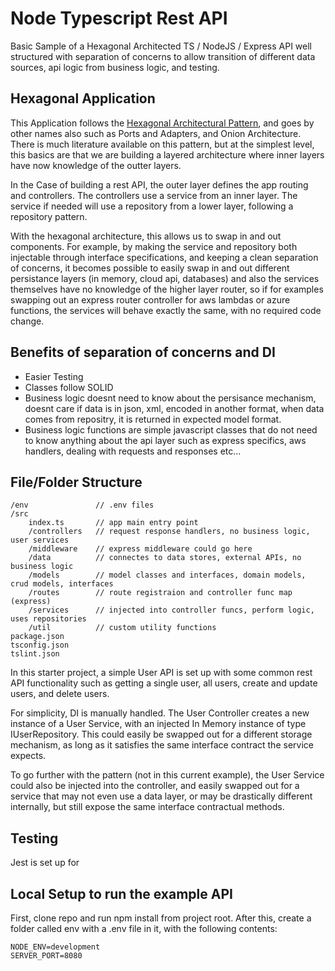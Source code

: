 # Node Typescript Rest API

Basic Sample of a Hexagonal Architected TS / NodeJS / Express API well structured with separation of concerns to allow transition of different data sources, api logic from business logic, and testing.

## Hexagonal Application
This Application follows the [Hexagonal Architectural Pattern](https://en.wikipedia.org/wiki/Hexagonal_architecture_(software)), and goes by other names also such as Ports and Adapters, and Onion Architecture.  There is much literature available on this pattern, but at the simplest level, this basics are that we are building a layered architecture where inner layers have now knowledge of the outter layers.

In the Case of building a rest API, the outer layer defines the app routing and controllers.  The controllers use a service from an inner layer.  The service if needed will use a repository from a lower layer, following a repository pattern.

With the hexagonal architecture, this allows us to swap in and out components.  For example, by making the service and repository both injectable through interface specifications, and keeping a clean separation of concerns, it becomes possible to easily swap in and out different persistance layers (in memory, cloud api, databases) and also the services themselves have no knowledge of the higher layer router, so if for examples swapping out an express router controller for aws lambdas or azure functions, the services will behave exactly the same, with no required code change.

## Benefits of separation of concerns and DI
- Easier Testing
- Classes follow SOLID
- Business logic doesnt need to know about the persisance mechanism, doesnt care if data is in json, xml, encoded in another format, when data comes from repositry, it is returned in expected model format.
- Business logic functions are simple javascript classes that do not need to know anything about the api layer such as express specifics, aws handlers, dealing with requests and responses etc...

## File/Folder Structure
```
/env               // .env files
/src
    index.ts       // app main entry point
    /controllers   // request response handlers, no business logic, user services
    /middleware    // express middleware could go here
    /data          // connectes to data stores, external APIs, no business logic
    /models        // model classes and interfaces, domain models, crud models, interfaces
    /routes        // route registraion and controller func map (express) 
    /services      // injected into controller funcs, perform logic, uses repositories
    /util          // custom utility functions
package.json
tsconfig.json
tslint.json
```

In this starter project, a simple User API is set up with some common rest API functionality such as getting a single user, all users, create and update users, and delete users.

For simplicity, DI is manually handled.  The User Controller creates a new instance of a User Service, with an injected In Memory instance of type IUserRepository.  This could easily be swapped out for a different storage mechanism, as long as it satisfies the same interface contract the service expects.

To go further with the pattern (not in this current example), the User Service could also be injected into the controller, and easily swapped out for a service that may not even use a data layer, or may be drastically different internally, but still expose the same interface contractual methods.

## Testing
Jest is set up for

## Local Setup to run the example API
First, clone repo and run npm install from project root.  After this, create a folder called env with a .env file in it, with the following contents:
```
NODE_ENV=development
SERVER_PORT=8080
```

